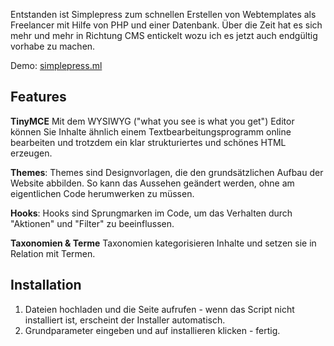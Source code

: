 Entstanden ist Simplepress zum schnellen Erstellen von Webtemplates als Freelancer mit Hilfe von PHP und einer Datenbank. Über die Zeit hat es sich mehr und mehr in Richtung CMS entickelt wozu ich es jetzt auch endgültig vorhabe zu machen.

Demo: [simplepress.ml](http://simplepress.ml)

Features
---------

**TinyMCE** Mit dem WYSIWYG ("what you see is what you get") Editor können Sie Inhalte ähnlich einem Textbearbeitungsprogramm online bearbeiten und trotzdem ein klar strukturiertes und schönes HTML erzeugen.

**Themes**: Themes sind Designvorlagen, die den grundsätzlichen Aufbau der Website abbilden. So kann das Aussehen geändert werden, ohne am eigentlichen Code herumwerken zu müssen.

**Hooks**: Hooks sind Sprungmarken im Code, um das Verhalten durch "Aktionen" und "Filter" zu beeinflussen. 

**Taxonomien & Terme** Taxonomien kategorisieren Inhalte und setzen sie in Relation mit Termen.

Installation
-------------

1. Dateien hochladen und die Seite aufrufen - wenn das Script nicht installiert ist, erscheint der Installer automatisch.
2. Grundparameter eingeben und auf installieren klicken - fertig.
